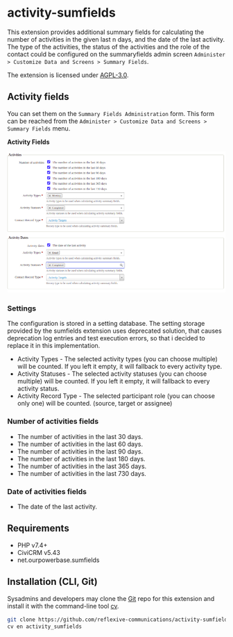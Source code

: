 # activity-sumfields

This extension provides additional summary fields for calculating the number of activities in the given last n days, and the date of the last activity. The type of the activities, the status of the activities and the role of the contact could be configured on the summaryfields admin screen `Administer > Customize Data and Screens > Summary Fields`.

The extension is licensed under [AGPL-3.0](LICENSE.txt).

## Activity fields

You can set them on the `Summary Fields Administration` form. This form can be reached from the `Administer > Customize Data and Screens > Summary Fields` menu.

**Activity Fields**

![activity fields](./assets/docs/admin-sumfields-activities.png)

### Settings

The configuration is stored in a setting database. The setting storage provided by the sumfields extension uses deprecated solution, that causes deprecation log entries and test execution errors, so that i decided to replace it in this implementation.

- Activity Types - The selected activity types (you can choose multiple) will be counted. If you left it empty, it will fallback to every activity type.
- Activity Statuses - The selected activity statuses (you can choose multiple) will be counted. If you left it empty, it will fallback to every activity status.
- Activity Record Type - The selected participant role (you can choose only one) will be counted. (source, target or assignee)

### Number of activities fields

- The number of activities in the last 30 days.
- The number of activities in the last 60 days.
- The number of activities in the last 90 days.
- The number of activities in the last 180 days.
- The number of activities in the last 365 days.
- The number of activities in the last 730 days.

### Date of activities fields

- The date of the last activity.

## Requirements

* PHP v7.4+
* CiviCRM v5.43
* net.ourpowerbase.sumfields

## Installation (CLI, Git)

Sysadmins and developers may clone the [Git](https://en.wikipedia.org/wiki/Git) repo for this extension and
install it with the command-line tool [cv](https://github.com/civicrm/cv).

```bash
git clone https://github.com/reflexive-communications/activity-sumfields.git
cv en activity_sumfields
```

